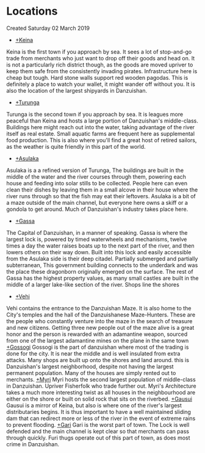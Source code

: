 # Locations
Created Saturday 02 March 2019




* [+Keina](./Locations/Keina.markdown)  

Keina is the first town if you approach by sea. It sees a lot of stop-and-go trade from merchants who just want to drop off their goods and head on. It is not a particularly rich district though, as the goods are moved upriver to keep them safe from the consistently invading pirates. Infrastructure here is cheap but tough. Hard stone walls support red wooden pagodas. This is definitely a place to watch your wallet, it might wander off without you. It is also the location of the largest shipyards in Danzuishan.

* [+Turunga](./Locations/Turunga.markdown) 

Turunga is the second town if you approach by sea. It is leagues more peaceful than Keina and hosts a large portion of Danzuishan's middle-class. Buildings here might reach out into the water, taking advantage of the river itself as real estate. Small aquatic farms are frequent here as supplemental food production. This is also where you'll find a great host of retired sailors, as the weather is quite friendly in this part of the world. 

* [+Asulaka](./Locations/Asulaka.markdown) 

Asulaka is a a refined version of Turunga, The buildings are built in the middle of the water and the river courses through them, powering each house and feeding into solar stills to be collected. People here can even clean their dishes by leaving them in a small alcove in their house where the river runs through so that the fish may eat their leftovers.  Asulaka is a bit of a maze outside of the main channel, but everyone here owns a skiff or a gondola to get around. Much of Danzuishan's industry takes place here.

* [+Gassa](./Locations/Gassa.markdown)   

The Capital of Danzuishan, in a manner of speaking. Gassa is where the largest lock is, powered by timed  waterwheels and mechanisms, twelve times a day the water raises boats up to the next part of the river, and then lowers others on their way down. Built into this lock and easily accessible from the Asulaka side is their deep citadel. Partially submerged and partially subterranean, This government building connects to the underdark and was the place these dragonborn originally emerged on the surface. The rest of Gassa has the highest property values, as many small castles are built in the middle of a larger lake-like section of the river. Shops line the shores

* [+Vehi](./Locations/Vehi.markdown) 

Vehi contains the entrance to the Danzuishan Maze. It is also home to the City's temples and the hall of the Danzuishanese Maze-Hunters. These are the people who constantly venture into the maze in the search of treasure and new citizens. Getting three new people out of the maze alive is a great honor and the person is rewarded with an adamantine weapon, sourced from one of the largest adamantine mines on the plane in the same town
[+Gossogi](./Locations/Gossogi.markdown) 
Gossogi is the part of danzuishan where most of the trading is done for the city.  It is near the middle  and is well insulated from extra attacks. Many shops are built up onto the shores and land around. this is Danzuishan's largest neighborhood, despite not having the largest permanent population. Many of the houses are simply rented out to merchants.
[+Myri](./Locations/Myri.markdown) 
Myri hosts the second largest population of middle-class in  Danzuishan. Upriver Fisherfolk who trade further out. Myri's Architecture takes a much more interesting twist as all houses in the neighbourhood are either on the shore or built on solid rock that sits on the riverbed. 
[+Gausui](./Locations/Gausui.markdown) 
Gausui is a mirror of Keina, but also is where one of the river's largest distributaries begins. It is thus important to have a well maintained sliding dam that can redirect more or less of the river in the event of extreme rains to prevent flooding.
[+Gari](./Locations/Gari.markdown) 
Gari is the worst part of town. The Lock is well defended and the main channel is kept clear so that merchants can pass through quickly. Furi thugs operate out of this part of town, as does most crime in Danzuishan. 


		






